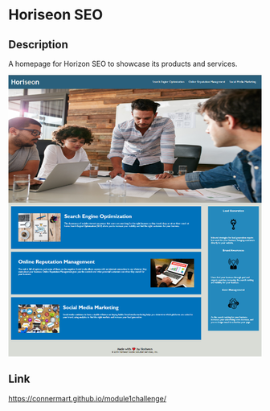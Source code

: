 # Horiseon SEO

## Description

A homepage for Horizon SEO to showcase its products and services.


![alt text](./assets/images/screenshot.png)

## Link

https://connermart.github.io/module1challenge/
